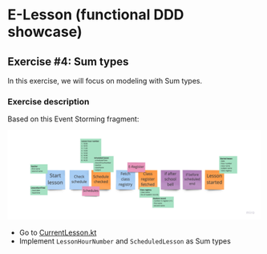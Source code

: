 # E-Lesson (functional DDD showcase)

## Exercise #4: Sum types

In this exercise, we will focus on modeling with Sum types.

### Exercise description

Based on this Event Storming fragment:

![Started Lesson](images/ex1/started-lesson-ex1.jpg)

- Go to [CurrentLesson.kt](src/main/kotlin/com/krzykrucz/elesson/currentlesson/domain/CurrentLesson.kt)
- Implement `LessonHourNumber` and `ScheduledLesson` as Sum types

